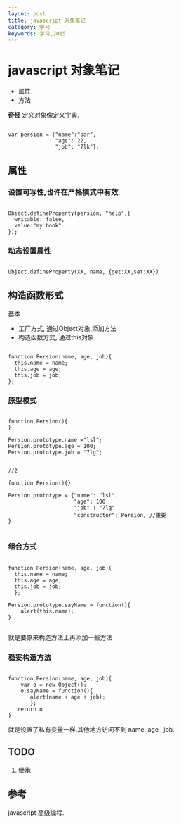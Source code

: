 ```yaml
---
layout: post
title: javascript 对象笔记
category: 学习
keywords: 学习,2015
---
```



# javascript 对象笔记

+ 属性
+ 方法

**奇怪**
定义对象像定义字典.

```

var persion = {"name":"bar",
               "age": 22,
               "job": "7lk"};

```


## 属性

### 设置可写性,也许在严格模式中有效.



```

Object.defineProperty(persion, "help",{
  writable: false,
  value:"my book"
});

```

### 动态设置属性

```

Object.defineProperty(XX, name, {get:XX,set:XX})

```

## 构造函数形式
基本
+ 工厂方式, 通过Object对象,添加方法
+ 构造函数方式, 通过this对象.


```

function Persion(name, age, job){
  this.name = name;
  this.age = age;
  this.job = job;
};

```

### 原型模式


```

function Persion(){
}

Persion.prototype.name ="lsl";
Persion.prototype.age = 100;
Persion.prototype.job = "7lg";


//2

function Persion(){}

Persion.prototype = {"name": "lsl",
                     "age": 100,
                     "job" : "7lg"
                     "constructor": Persion, //重要
}


```

### 组合方式

```

function Persion(name, age, job){
  this.name = name;
  this.age = age;
  this.job = job;
  };

Persion.prototype.sayName = function(){
    alert(this.name);
}


```
就是要原来构造方法上再添加一些方法

### 稳妥构造方法

```

function Persion(name, age, job){
    var o = new Object();
    o.sayName = function(){
       alert(name + age + job);
       };
   return o
}

```

就是设置了私有变量一样,其他地方访问不到 name, age , job.



## TODO

1. 继承


## 参考
javascript 高级编程.
